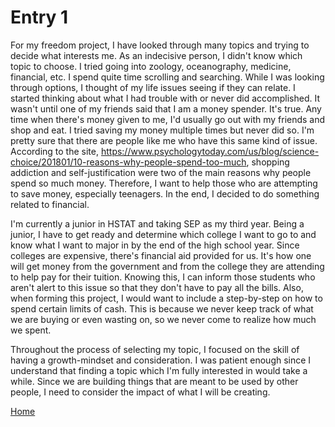 # Entry 1

   For my freedom project, I have looked through many topics and trying to decide what interests me. As an indecisive person, I didn't know which topic to choose. I tried going into zoology, oceanography, medicine, financial, etc. I spend quite time scrolling and searching. While I was looking through options, I thought of my life issues seeing if they can relate. I started thinking about what I had trouble with or never did accomplished. It wasn't until one of my friends said that I am a money spender. It's true. Any time when there's money given to me, I'd usually go out with my friends and shop and eat. I tried saving my money multiple times but never did so. I'm pretty sure that there are people like me who have this same kind of issue. According to the site, https://www.psychologytoday.com/us/blog/science-choice/201801/10-reasons-why-people-spend-too-much, shopping addiction and self-justification were two of the main reasons why people spend so much money. Therefore, I want to help those who are attempting to save money, especially teenagers. In the end, I decided to do something related to financial. 
   
   I'm currently a junior in HSTAT and taking SEP as my third year. Being a junior, I have to get ready and determine which college I want to go to and know what I want to major in by the end of the high school year.  Since colleges are expensive, there's financial aid provided for us. It's how one will get money from the government and from the college they are attending to help pay for their tuition. Knowing this, I can inform those students who aren't alert to this issue so that they don't have to pay all the bills. Also, when forming this project, I would want to include a step-by-step on how to spend certain limits of cash. This is because we never keep track of what we are buying or even wasting on, so we never come to realize how much we spent.  
   
   Throughout the process of selecting my topic, I focused on the skill of having a growth-mindset and consideration. I was patient enough since I understand that finding a topic which I'm fully interested in would take a while. Since we are building things that are meant to be used by other people, I need to consider the impact of what I will be creating.

[Home](../README.md)
